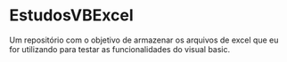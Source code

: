 # EstudosVBExcel
Um repositório com o objetivo de armazenar os arquivos de excel que eu for utilizando para testar as funcionalidades do visual basic.
